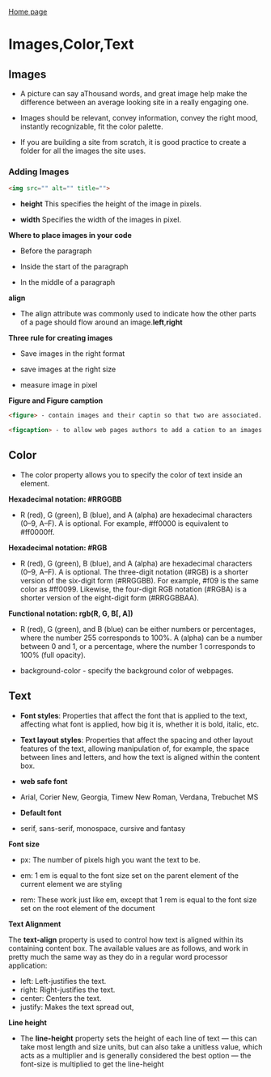 [Home page](https://cfjalos.github.io/Reading-Notes/)

# Images,Color,Text #

## Images ##

* A picture can say aThousand words, and great image help make the difference between an average looking site in a really engaging one.

* Images should be relevant, convey information, convey the right mood, instantly recognizable, fit the color palette.

* If you are building a site from scratch, it is good practice to create a folder for all the images the site uses.

### Adding Images ###

```html
<img src="" alt="" title="">
```

* **height** This specifies the height of the image in pixels.

* **width** Specifies the width of the images in pixel.

**Where to place images in your code**

* Before the paragraph

* Inside the start of the paragraph

* In the middle of a paragraph

**align**

* The align attribute was commonly used to indicate how the other parts of a page should flow around an image.**left**,**right**

**Three rule for creating images**

* Save images in the right format

* save images at the right size

* measure image in pixel

**Figure and Figure camption**

```html
<figure> - contain images and their captin so that two are associated.

<figcaption> - to allow web pages authors to add a cation to an images.
```

## Color ##

* The color property allows you to specify the color of text inside an element.


**Hexadecimal notation: #RRGGBB**

* R (red), G (green), B (blue), and A (alpha) are hexadecimal characters (0–9, A–F). A is optional. For example, #ff0000 is equivalent to #ff0000ff.

**Hexadecimal notation: #RGB**

* R (red), G (green), B (blue), and A (alpha) are hexadecimal characters (0–9, A–F). A is optional. The three-digit notation (#RGB) is a shorter version of the six-digit form (#RRGGBB). For example, #f09 is the same color as #ff0099. Likewise, the four-digit RGB notation (#RGBA) is a shorter version of the eight-digit form (#RRGGBBAA).

**Functional notation: rgb(R, G, B[, A])**

* R (red), G (green), and B (blue) can be either numbers or percentages, where the number 255 corresponds to 100%. A (alpha) can be a number between 0 and 1, or a percentage, where the number 1 corresponds to 100% (full opacity).

* background-color - specify the background color of webpages.

## Text ## 

* **Font styles**: Properties that affect the font that is applied to the text, affecting what font is applied, how big it is, whether it is bold, italic, etc.

* **Text layout styles**: Properties that affect the spacing and other layout features of the text, allowing manipulation of, for example, the space between lines and letters, and how the text is aligned within the content box.

* **web safe font** 

* Arial, Corier New, Georgia, Timew New Roman, Verdana, Trebuchet MS

* **Default font**

* serif, sans-serif, monospace, cursive and fantasy

**Font size**

* px: The number of pixels high you want the text to be.

* em: 1 em is equal to the font size set on the parent element of the current element we are styling 

* rem: These work just like em, except that 1 rem is equal to the font size set on the root element of the document 

**Text Alignment**

The **text-align** property is used to control how text is aligned within its containing content box. The available values are as follows, and work in pretty much the same way as they do in a regular word processor application:

* left: Left-justifies the text.
* right: Right-justifies the text.
* center: Centers the text.
* justify: Makes the text spread out,

**Line height**

* The **line-height** property sets the height of each line of text — this can take most length and size units, but can also take a unitless value, which acts as a multiplier and is generally considered the best option — the font-size is multiplied to get the line-height